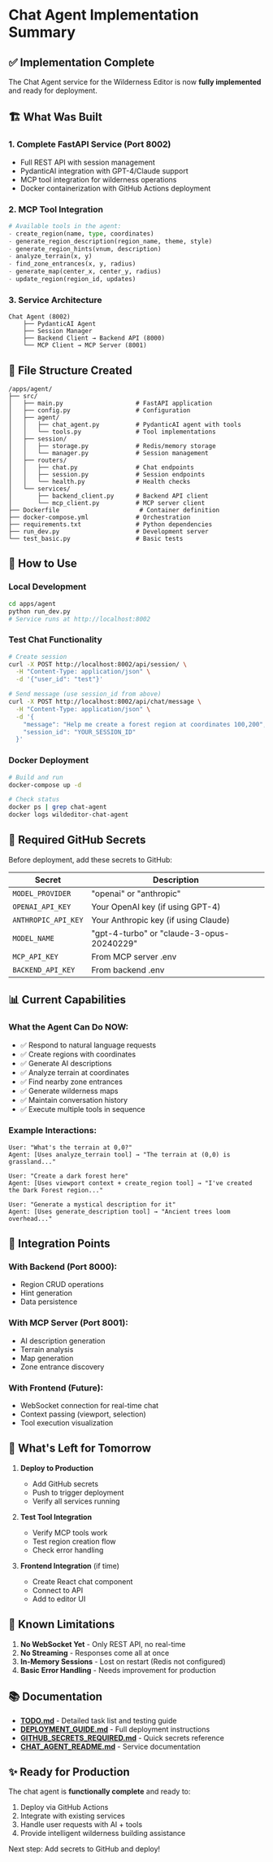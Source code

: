 # Chat Agent Implementation Summary

## ✅ Implementation Complete

The Chat Agent service for the Wilderness Editor is now **fully implemented** and ready for deployment.

## 🏗️ What Was Built

### 1. Complete FastAPI Service (Port 8002)
- Full REST API with session management
- PydanticAI integration with GPT-4/Claude support
- MCP tool integration for wilderness operations
- Docker containerization with GitHub Actions deployment

### 2. MCP Tool Integration
```python
# Available tools in the agent:
- create_region(name, type, coordinates)
- generate_region_description(region_name, theme, style)
- generate_region_hints(vnum, description)
- analyze_terrain(x, y)
- find_zone_entrances(x, y, radius)
- generate_map(center_x, center_y, radius)
- update_region(region_id, updates)
```

### 3. Service Architecture
```
Chat Agent (8002)
    ├── PydanticAI Agent
    ├── Session Manager
    ├── Backend Client → Backend API (8000)
    └── MCP Client → MCP Server (8001)
```

## 📁 File Structure Created

```
/apps/agent/
├── src/
│   ├── main.py                    # FastAPI application
│   ├── config.py                  # Configuration
│   ├── agent/
│   │   ├── chat_agent.py          # PydanticAI agent with tools
│   │   └── tools.py               # Tool implementations
│   ├── session/
│   │   ├── storage.py             # Redis/memory storage
│   │   └── manager.py             # Session management
│   ├── routers/
│   │   ├── chat.py                # Chat endpoints
│   │   ├── session.py             # Session endpoints
│   │   └── health.py              # Health checks
│   └── services/
│       ├── backend_client.py      # Backend API client
│       └── mcp_client.py          # MCP server client
├── Dockerfile                      # Container definition
├── docker-compose.yml             # Orchestration
├── requirements.txt               # Python dependencies
├── run_dev.py                     # Development server
└── test_basic.py                  # Basic tests
```

## 🚀 How to Use

### Local Development
```bash
cd apps/agent
python run_dev.py
# Service runs at http://localhost:8002
```

### Test Chat Functionality
```bash
# Create session
curl -X POST http://localhost:8002/api/session/ \
  -H "Content-Type: application/json" \
  -d '{"user_id": "test"}'

# Send message (use session_id from above)
curl -X POST http://localhost:8002/api/chat/message \
  -H "Content-Type: application/json" \
  -d '{
    "message": "Help me create a forest region at coordinates 100,200",
    "session_id": "YOUR_SESSION_ID"
  }'
```

### Docker Deployment
```bash
# Build and run
docker-compose up -d

# Check status
docker ps | grep chat-agent
docker logs wildeditor-chat-agent
```

## 🔑 Required GitHub Secrets

Before deployment, add these secrets to GitHub:

| Secret | Description |
|--------|-------------|
| `MODEL_PROVIDER` | "openai" or "anthropic" |
| `OPENAI_API_KEY` | Your OpenAI key (if using GPT-4) |
| `ANTHROPIC_API_KEY` | Your Anthropic key (if using Claude) |
| `MODEL_NAME` | "gpt-4-turbo" or "claude-3-opus-20240229" |
| `MCP_API_KEY` | From MCP server .env |
| `BACKEND_API_KEY` | From backend .env |

## 📊 Current Capabilities

### What the Agent Can Do NOW:
- ✅ Respond to natural language requests
- ✅ Create regions with coordinates
- ✅ Generate AI descriptions
- ✅ Analyze terrain at coordinates
- ✅ Find nearby zone entrances
- ✅ Generate wilderness maps
- ✅ Maintain conversation history
- ✅ Execute multiple tools in sequence

### Example Interactions:
```
User: "What's the terrain at 0,0?"
Agent: [Uses analyze_terrain tool] → "The terrain at (0,0) is grassland..."

User: "Create a dark forest here"
Agent: [Uses viewport context + create_region tool] → "I've created the Dark Forest region..."

User: "Generate a mystical description for it"
Agent: [Uses generate_description tool] → "Ancient trees loom overhead..."
```

## 🔄 Integration Points

### With Backend (Port 8000):
- Region CRUD operations
- Hint generation
- Data persistence

### With MCP Server (Port 8001):
- AI description generation
- Terrain analysis
- Map generation
- Zone entrance discovery

### With Frontend (Future):
- WebSocket connection for real-time chat
- Context passing (viewport, selection)
- Tool execution visualization

## 📝 What's Left for Tomorrow

1. **Deploy to Production**
   - Add GitHub secrets
   - Push to trigger deployment
   - Verify all services running

2. **Test Tool Integration**
   - Verify MCP tools work
   - Test region creation flow
   - Check error handling

3. **Frontend Integration** (if time)
   - Create React chat component
   - Connect to API
   - Add to editor UI

## 🐛 Known Limitations

1. **No WebSocket Yet** - Only REST API, no real-time
2. **No Streaming** - Responses come all at once
3. **In-Memory Sessions** - Lost on restart (Redis not configured)
4. **Basic Error Handling** - Needs improvement for production

## 📚 Documentation

- **[TODO.md](TODO.md)** - Detailed task list and testing guide
- **[DEPLOYMENT_GUIDE.md](DEPLOYMENT_GUIDE.md)** - Full deployment instructions
- **[GITHUB_SECRETS_REQUIRED.md](GITHUB_SECRETS_REQUIRED.md)** - Quick secrets reference
- **[CHAT_AGENT_README.md](CHAT_AGENT_README.md)** - Service documentation

## ✨ Ready for Production

The chat agent is **functionally complete** and ready to:
1. Deploy via GitHub Actions
2. Integrate with existing services
3. Handle user requests with AI + tools
4. Provide intelligent wilderness building assistance

Next step: Add secrets to GitHub and deploy!